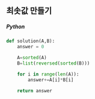 ## 최솟값 만들기

##### Python

```python
def solution(A,B):
    answer = 0

    A=sorted(A)
    B=list(reversed(sorted(B)))

    for i in range(len(A)):
        answer+=A[i]*B[i]

    return answer
```
